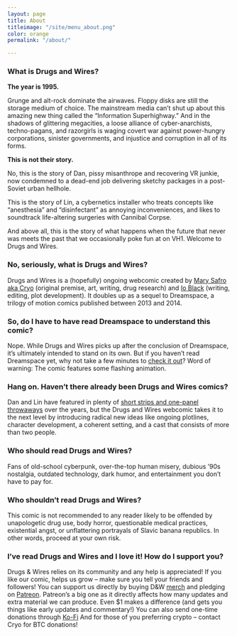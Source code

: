 ```yaml
---
layout: page
title: About
titleimage: "/site/menu_about.png"
color: orange
permalink: "/about/"

---
```

### What is Drugs and Wires?

**The year is 1995.**

Grunge and alt-rock dominate the airwaves. Floppy disks are still the storage medium of choice. The mainstream media can’t shut up about this amazing new thing called the “Information Superhighway.” And in the shadows of glittering megacities, a loose alliance of cyber-anarchists, techno-pagans, and razorgirls is waging covert war against power-hungry corporations, sinister governments, and injustice and corruption in all of its forms.

**This is not their story.**

No, this is the story of Dan, pissy misanthrope and recovering VR junkie, now condemned to a dead-end job delivering sketchy packages in a post-Soviet urban hellhole.

This is the story of Lin, a cybernetics installer who treats concepts like “anesthesia” and “disinfectant” as annoying inconveniences, and likes to soundtrack life-altering surgeries with Cannibal Corpse.

And above all, this is the story of what happens when the future that never was meets the past that we occasionally poke fun at on VH1. Welcome to Drugs and Wires.

### No, seriously, what is Drugs and Wires?

Drugs and Wires is a (hopefully) ongoing webcomic created by [Mary Safro aka Cryo](https://marysafro.crd.co/) (original premise, art, writing, drug research) and [Io Black](https://blackiochronicles.tumblr.com/) (writing, editing, plot development). It doubles up as a sequel to Dreamspace, a trilogy of motion comics published between 2013 and 2014.

### So, do I have to have read Dreamspace to understand this comic?

Nope. While Drugs and Wires picks up after the conclusion of Dreamspace, it’s ultimately intended to stand on its own. But if you haven’t read Dreamspace yet, why not take a few minutes to [check it out](http://dreamspace.nfshost.com/)? Word of warning: The comic features some flashing animation.

### Hang on. Haven’t there already been Drugs and Wires comics?


Dan and Lin have featured in plenty of [short strips and one-panel throwaways](https://tapas.io/series/DW-Oneshots) over the years, but the Drugs and Wires webcomic takes it to the next level by introducing radical new ideas like ongoing plotlines, character development, a coherent setting, and a cast that consists of more than two people.

### Who should read Drugs and Wires?

Fans of old-school cyberpunk, over-the-top human misery, dubious ’90s nostalgia, outdated technology, dark humor, and entertainment you don’t have to pay for.

### Who shouldn’t read Drugs and Wires?

This comic is not recommended to any reader likely to be offended by unapologetic drug use, body horror, questionable medical practices, existential angst, or unflattering portrayals of Slavic banana republics. In other words, proceed at your own risk.

### I’ve read Drugs and Wires and I love it! How do I support you?

Drugs & Wires relies on its community and any help is appreciated! If you like our comic, helps us grow – make sure you tell your friends and followers! You can support us directly by buying D&W [merch](https://itch.io/profile/cryo-draws) and pledging on [Patreon](https://www.patreon.com/drugsandwires). Patreon’s a big one as it directly affects how many updates and extra material we can produce. Even $1 makes a difference (and gets you things like early updates and commentary!) You can also send one-time donations through [Ko-Fi](https://ko-fi.com/A5341DA0 "Ko-Fi")
And for those of you preferring crypto – contact Cryo for BTC donations!